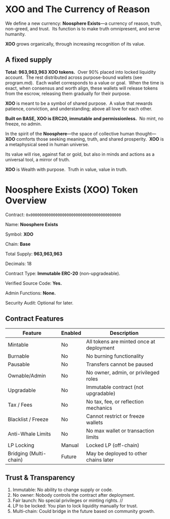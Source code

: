 # XOO and The Currency of Reason

We define a new currency: **Noosphere Exists**—a currency of reason, truth, non-greed, and trust.  Its function is to make truth omnipresent, and serve humanity.

**XOO** grows organically, through increasing recognition of its value.  

## A fixed supply

**Total: 963,963,963 XOO tokens.**  Over 90% placed into locked liquidity account.  The rest distributed across purpose-bound wallets (see program.md).  Each wallet corresponds to a value or goal.  When the time is exact, when consensus and worth align, these wallets will release tokens from the escrow, releasing them gradually for their purpose.

**XOO** is meant to be a symbol of shared purpose.  A value that rewards patience, conviction, and understanding; above all love for each other.

**Built on BASE, XOO is ERC20, immutable and permissionless.**  No mint, no freeze, no admin.

In the spirit of the **Noosphere**—the space of collective human thought—**XOO** comforts those seeking meaning, truth, and shared prosperity.  **XOO** is a metaphysical seed in human universe.

Its value will rise, against fiat or gold, but also in minds and actions as a universal tool, a mirror of truth.

**XOO** is Wealth with purpose.  Truth in value, value in truth.

# Noosphere Exists (XOO) Token Overview

Contract: `0x0000000000000000000000000000000000000000`

Name: **Noosphere Exists**

Symbol: **XOO**

Chain: **Base**

Total Supply: **963,963,963**

Decimals: 18

Contract Type: **Immutable ERC-20** (non-upgradeable).

Verified Source Code: **Yes.**

Admin Functions: **None.**

Security Audit: Optional for later.

## Contract Features

| Feature             | Enabled | Description                                      |
|---------------------|---------|--------------------------------------------------|
| Mintable            |  No   | All tokens are minted once at deployment        |
| Burnable            |  No   | No burning functionality                        |
| Pausable            |  No   | Transfers cannot be paused                      |
| Ownable/Admin       |  No   | No owner, admin, or privileged roles            |
| Upgradable          |  No   | Immutable contract (not upgradable)             |
| Tax / Fees          |  No   | No tax, fee, or reflection mechanics            |
| Blacklist / Freeze  |  No   | Cannot restrict or freeze wallets               |
| Anti-Whale Limits   |  No   | No max wallet or transaction limits             |
| LP Locking          |  Manual | Locked LP  (off-chain)          |
| Bridging (Multi-chain) |  Future | May be deployed to other chains later      |

## Trust & Transparency
1. Immutable: No ability to change supply or code.
1. No owner: Nobody controls the contract after deployment.
1. Fair launch: No special privileges or minting rights. //
1. LP to be locked: You plan to lock liquidity manually for trust.
1. Multi-chain: Could bridge in the future based on community growth.
